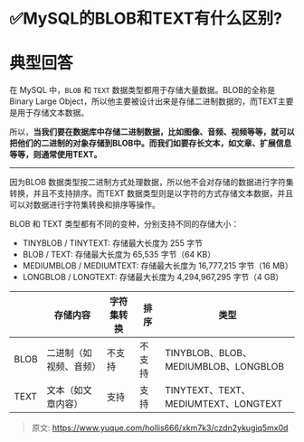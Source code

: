 # ✅MySQL的BLOB和TEXT有什么区别?

# 典型回答


在 MySQL 中，`BLOB` 和 `TEXT` 数据类型都用于存储大量数据。BLOB的全称是Binary Large Object，所以他主要被设计出来是存储二进制数据的，而TEXT主要是用于存储文本数据。



所以，**当我们要在数据库中存储二进制数据，比如图像、音频、视频等等，就可以把他们的二进制的对象存储到BLOB中。而我们如要存长文本，如文章、扩展信息等等，则通常使用TEXT。**

****

因为BLOB 数据类型按二进制方式处理数据，所以他不会对存储的数据进行字符集转换，并且不支持排序。而TEXT 数据类型则是以字符的方式存储文本数据，并且可以对数据进行字符集转换和排序等操作。



BLOB 和 TEXT 类型都有不同的变种，分别支持不同的存储大小：

+ TINYBLOB / TINYTEXT: 存储最大长度为 255 字节
+ BLOB / TEXT: 存储最大长度为 65,535 字节（64 KB）
+ MEDIUMBLOB / MEDIUMTEXT: 存储最大长度为 16,777,215 字节（16 MB）
+ LONGBLOB / LONGTEXT: 存储最大长度为 4,294,967,295 字节（4 GB）



| | 存储内容 | 字符集转换 | 排序 | 类型 |
| --- | --- | --- | --- | --- |
| BLOB | 二进制（如视频、音频） | 不支持 | 不支持 | TINYBLOB、BLOB、MEDIUMBLOB、LONGBLOB |
| TEXT | 文本（如文章内容） | 支持 | 支持 | TINYTEXT、TEXT、MEDIUMTEXT、LONGTEXT |








> 原文: <https://www.yuque.com/hollis666/xkm7k3/czdn2ykugiq5mx0d>
